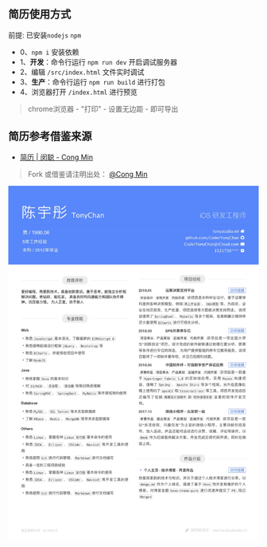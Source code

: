 
## 简历使用方式

前提: 已安装`nodejs` `npm`

- 0、`npm i` 安装依赖
- 1、**开发**：命令行运行 `npm run dev` 开启调试服务器
- 2、编辑 `/src/index.html` 文件实时调试
- 3、**生产**：命令行运行 `npm run build` 进行打包
- 4、浏览器打开 `/index.html` 进行预览

> chrome浏览器 - "打印" - 设置无边距 - 即可导出

## 简历参考借鉴来源

- [简历 | 闵聪 - Cong Min](http://resume.congm.in/)
> Fork 或借鉴请注明出处： [@Cong Min](https://congm.in)

![JPG 版简历](./TonyChan.jpg)
